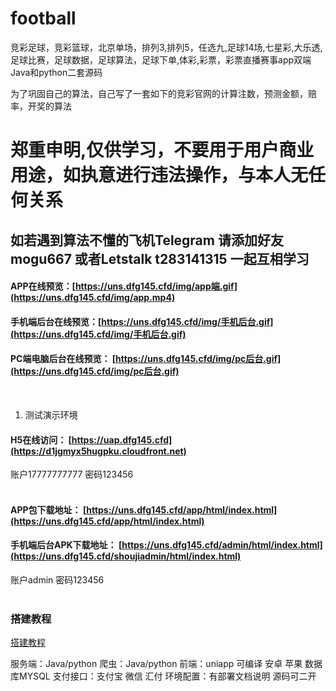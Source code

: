# football
竞彩足球，竞彩篮球，北京单场，排列3,排列5，任选九,足球14场,七星彩,大乐透,足球比赛，足球数据，足球算法，足球下单,体彩,彩票，彩票直播赛事app双端
Java和python二套源码

为了巩固自己的算法，自己写了一套如下的竞彩官网的计算注数，预测金额，赔率，开奖的算法

# 郑重申明,仅供学习，不要用于用户商业用途，如执意进行违法操作，与本人无任何关系
## 如若遇到算法不懂的飞机Telegram 请添加好友 mogu667 或者Letstalk t283141315 一起互相学习

#### APP在线预览：[https://uns.dfg145.cfd/img/app端.gif](https://uns.dfg145.cfd/img/app.mp4)<br>
#### 手机端后台在线预览：[https://uns.dfg145.cfd/img/手机后台.gif](https://uns.dfg145.cfd/img/手机后台.gif)<br>
#### PC端电脑后台在线预览： [https://uns.dfg145.cfd/img/pc后台.gif](https://uns.dfg145.cfd/img/pc后台.gif)<br>

<br>

1.  测试演示环境  <br>
#### H5在线访问： [https://uap.dfg145.cfd](https://d1jgmyx5hugpku.cloudfront.net)<br>
账户17777777777 密码123456 <br>
<br>

#### APP包下载地址： [https://uns.dfg145.cfd/app/html/index.html](https://uns.dfg145.cfd/app/html/index.html)<br>

####  手机端后台APK下载地址： [https://uns.dfg145.cfd/admin/html/index.html](https://uns.dfg145.cfd/shoujiadmin/html/index.html)<br>
账户admin 密码123456 <br>
<br>

### 搭建教程
[搭建教程](https://youtu.be/7BIIAtqUiUI)


服务端：Java/python
爬虫：Java/python
前端：uniapp 可编译 安卓 苹果
数据库MYSQL
支付接口：支付宝 微信 汇付
环境配置：有部署文档说明
源码可二开

